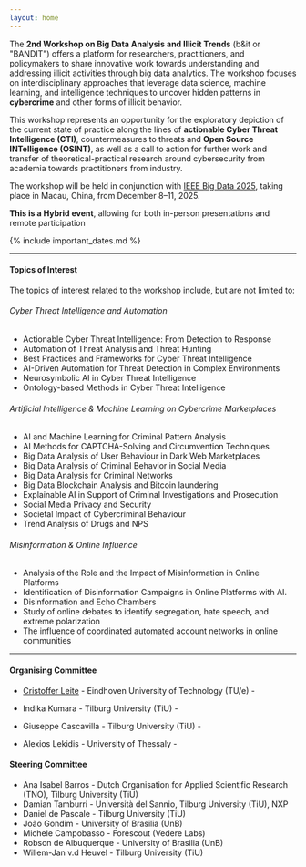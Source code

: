 ```yaml
---
layout: home
---
```

The **2nd Workshop on Big Data Analysis and Illicit Trends** (b&it or "BANDIT") offers a platform for researchers, practitioners, and policymakers to share innovative work towards understanding and addressing illicit activities through big data analytics. The workshop focuses on interdisciplinary approaches that leverage data science, machine learning, and intelligence techniques to uncover hidden patterns in **cybercrime** and other forms of illicit behavior.

This workshop represents an opportunity for the exploratory depiction of the current state of practice along the lines of **actionable Cyber Threat Intelligence (CTI)**, countermeasures to threats and **Open Source INTelligence (OSINT)**, as well as a call to action for further work and transfer of theoretical-practical research around cybersecurity from academia towards practitioners from industry.

The workshop will be held in conjunction with [IEEE Big Data 2025](https://conferences.cis.um.edu.mo/ieeebigdata2025/), taking place in Macau, China, from December 8–11, 2025.

**This is a Hybrid event**, allowing for both in-person presentations and remote participation 

{% include important_dates.md %} <!--Change the file under _includes/important_dates.md-->

<hr class="my-4">

#### Topics of Interest
The topics of interest related to the workshop include, but are not limited to:

###### Cyber Threat Intelligence and Automation
-   Actionable Cyber Threat Intelligence: From Detection to Response
-   Automation of Threat Analysis and Threat Hunting
-   Best Practices and Frameworks for Cyber Threat Intelligence
-   AI-Driven Automation for Threat Detection in Complex Environments
-   Neurosymbolic AI in Cyber Threat Intelligence
-   Ontology-based Methods in Cyber Threat Intelligence

###### Artificial Intelligence & Machine Learning on Cybercrime Marketplaces
-   AI and Machine Learning for Criminal Pattern Analysis
-   AI Methods for CAPTCHA-Solving and Circumvention Techniques
-   Big Data Analysis of User Behaviour in Dark Web Marketplaces
-   Big Data Analysis of Criminal Behavior in Social Media
-   Big Data Analysis for Criminal Networks
-   Big Data Blockchain Analysis and Bitcoin laundering
-   Explainable AI in Support of Criminal Investigations and Prosecution
-   Social Media Privacy and Security
-   Societal Impact of Cybercriminal Behaviour
-   Trend Analysis of Drugs and NPS

###### Misinformation & Online Influence
-   Analysis of the Role and the Impact of Misinformation in Online Platforms 
-   Identification of Disinformation Campaigns in Online Platforms with AI.
-   Disinformation and Echo Chambers
-   Study of online debates to identify segregation, hate speech, and extreme polarization
-   The influence of coordinated automated account networks in online communities 

<hr class="my-4">

#### Organising Committee
-   [Cristoffer Leite](https://www.linkedin.com/in/cristofferleite/) - Eindhoven University of Technology (TU/e) - 
<script>
    const crUSer = "c.leite.da.silva";
    const crDomain = "tue.nl";
    const crFull = crUSer + "[𐊠Τ]" + crDomain;
    document.write('<a href="mailto:' + crUSer + '@' + crDomain + '">' + crFull + '</a>');
</script>
-   Indika Kumara - Tilburg University (TiU) - 
<script>
    const inUser = "i.p.k.weerasingha.dewage";
    const inDomain = "tue.nl";
    const inFull = inUser + "[𐊠Τ]" + inDomain;
    document.write('<a href="mailto:' + inUser + '@' + inDomain + '">' + inFull + '</a>');
</script>
-   Giuseppe Cascavilla - Tilburg University (TiU) - 
<script>
    const giUser = "g.cascavilla";
    const giDomain = "jads.nl";
    const giFull = giUser + "[𐊠Τ]" + giDomain;
    document.write('<a href="mailto:' + giUser + '@' + giDomain + '">' + giFull + '</a>');
</script>
-   Alexios Lekidis - University of Thessaly - 
<script>
    const alUser = "alekidis";
    const alDomain = "uth.gr";
    const alFull = alUser + "[𐊠Τ]" + alDomain;
    document.write('<a href="mailto:' + alUser + '@' + alDomain + '">' + alFull + '</a>');
</script>

#### Steering Committee
-	Ana Isabel Barros - Dutch Organisation for Applied Scientific Research (TNO), Tilburg University (TiU)
-	Damian Tamburri - Università del Sannio, Tilburg University (TiU), NXP
-	Daniel de Pascale - Tilburg University (TiU)
-	João Gondim - University of Brasilia (UnB)
-	Michele Campobasso - Forescout (Vedere Labs)
-	Robson de Albuquerque - University of Brasilia (UnB)
-	Willem-Jan v.d Heuvel - Tilburg University (TiU)

